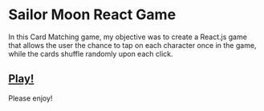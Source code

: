 # Sailor Moon React Game

  In this Card Matching game, my objective was to create a React.js game that allows the user the chance to tap on each character once in the game, while the cards shuffle randomly upon each click.

## [Play!](https://rwieberdink.github.io/reactgame/)

Please enjoy!
